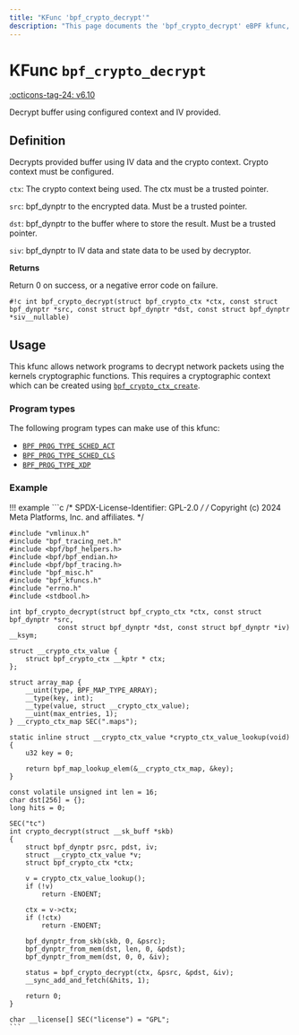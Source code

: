 ```yaml
---
title: "KFunc 'bpf_crypto_decrypt'"
description: "This page documents the 'bpf_crypto_decrypt' eBPF kfunc, including its definition, usage, program types that can use it, and examples."
---
```

# KFunc `bpf_crypto_decrypt`

<!-- [FEATURE_TAG](bpf_crypto_decrypt) -->
[:octicons-tag-24: v6.10](https://github.com/torvalds/linux/commit/3e1c6f35409f9e447bf37f64840f5b65576bfb78)
<!-- [/FEATURE_TAG] -->

Decrypt buffer using configured context and IV provided.

## Definition

Decrypts provided buffer using IV data and the crypto context. Crypto context must be configured.

`ctx`: The crypto context being used. The ctx must be a trusted pointer.

`src`: bpf_dynptr to the encrypted data. Must be a trusted pointer.

`dst`: bpf_dynptr to the buffer where to store the result. Must be a trusted pointer.

`siv`: bpf_dynptr to IV data and state data to be used by decryptor.

**Returns**

Return 0 on success, or a negative error code on failure.

<!-- [KFUNC_DEF] -->
`#!c int bpf_crypto_decrypt(struct bpf_crypto_ctx *ctx, const struct bpf_dynptr *src, const struct bpf_dynptr *dst, const struct bpf_dynptr *siv__nullable)`
<!-- [/KFUNC_DEF] -->

## Usage

This kfunc allows network programs to decrypt network packets using the kernels cryptographic functions. This requires a cryptographic context which can be created using [`bpf_crypto_ctx_create`](bpf_crypto_ctx_create.md).

### Program types

The following program types can make use of this kfunc:

<!-- [KFUNC_PROG_REF] -->
- [`BPF_PROG_TYPE_SCHED_ACT`](../program-type/BPF_PROG_TYPE_SCHED_ACT.md)
- [`BPF_PROG_TYPE_SCHED_CLS`](../program-type/BPF_PROG_TYPE_SCHED_CLS.md)
- [`BPF_PROG_TYPE_XDP`](../program-type/BPF_PROG_TYPE_XDP.md)
<!-- [/KFUNC_PROG_REF] -->

### Example

!!! example
    ```c
    /* SPDX-License-Identifier: GPL-2.0 */
    /* Copyright (c) 2024 Meta Platforms, Inc. and affiliates. */

    #include "vmlinux.h"
    #include "bpf_tracing_net.h"
    #include <bpf/bpf_helpers.h>
    #include <bpf/bpf_endian.h>
    #include <bpf/bpf_tracing.h>
    #include "bpf_misc.h"
    #include "bpf_kfuncs.h"
    #include "errno.h"
    #include <stdbool.h>

    int bpf_crypto_decrypt(struct bpf_crypto_ctx *ctx, const struct bpf_dynptr *src,
                const struct bpf_dynptr *dst, const struct bpf_dynptr *iv) __ksym;

    struct __crypto_ctx_value {
        struct bpf_crypto_ctx __kptr * ctx;
    };

    struct array_map {
        __uint(type, BPF_MAP_TYPE_ARRAY);
        __type(key, int);
        __type(value, struct __crypto_ctx_value);
        __uint(max_entries, 1);
    } __crypto_ctx_map SEC(".maps");

    static inline struct __crypto_ctx_value *crypto_ctx_value_lookup(void)
    {
        u32 key = 0;

        return bpf_map_lookup_elem(&__crypto_ctx_map, &key);
    }

    const volatile unsigned int len = 16;
    char dst[256] = {};
    long hits = 0;

    SEC("tc")
    int crypto_decrypt(struct __sk_buff *skb)
    {
        struct bpf_dynptr psrc, pdst, iv;
        struct __crypto_ctx_value *v;
        struct bpf_crypto_ctx *ctx;

        v = crypto_ctx_value_lookup();
        if (!v)
            return -ENOENT;

        ctx = v->ctx;
        if (!ctx)
            return -ENOENT;

        bpf_dynptr_from_skb(skb, 0, &psrc);
        bpf_dynptr_from_mem(dst, len, 0, &pdst);
        bpf_dynptr_from_mem(dst, 0, 0, &iv);

        status = bpf_crypto_decrypt(ctx, &psrc, &pdst, &iv);
        __sync_add_and_fetch(&hits, 1);

        return 0;
    }

    char __license[] SEC("license") = "GPL";
    ```
